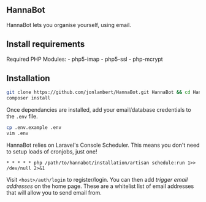 ## HannaBot
HannaBot lets you organise yourself, using email.

## Install requirements
Required PHP Modules:
    - php5-imap
    - php5-ssl
    - php-mcrypt
    
## Installation
```bash
git clone https://github.com/jonlambert/HannaBot.git HannaBot && cd HannaBot
composer install
```
Once dependancies are installed, add your email/database credentials to the `.env` file. 
```bash
cp .env.example .env
vim .env
```
HannaBot relies on Laravel's Console Scheduler. This means you don't need to setup loads of cronjobs, just one!
```
* * * * * php /path/to/hannabot/installation/artisan schedule:run 1>> /dev/null 2>&1
```
Visit `<host>/auth/login` to register/login. You can then add *trigger email addresses* on the home page. These are a whitelist list of email addresses that will allow you to send email from.

